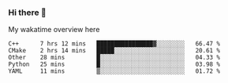 ### Hi there 👋

<!--
**Jassy930/Jassy930** is a ✨ _special_ ✨ repository because its `README.md` (this file) appears on your GitHub profile.

Here are some ideas to get you started:

- 🔭 I’m currently working on ...
- 🌱 I’m currently learning ...
- 👯 I’m looking to collaborate on ...
- 🤔 I’m looking for help with ...
- 💬 Ask me about ...
- 📫 How to reach me: ...
- 😄 Pronouns: ...
- ⚡ Fun fact: ...
-->

My wakatime overview here
<!--START_SECTION:waka-->
```text
C++      7 hrs 12 mins   ████████████████▓░░░░░░░░   66.47 % 
CMake    2 hrs 14 mins   █████░░░░░░░░░░░░░░░░░░░░   20.61 % 
Other    28 mins         █░░░░░░░░░░░░░░░░░░░░░░░░   04.33 % 
Python   25 mins         █░░░░░░░░░░░░░░░░░░░░░░░░   03.98 % 
YAML     11 mins         ▒░░░░░░░░░░░░░░░░░░░░░░░░   01.72 % 
```
<!--END_SECTION:waka-->
